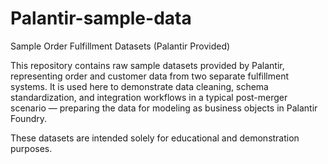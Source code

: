 # Palantir-sample-data

Sample Order Fulfillment Datasets (Palantir Provided)

This repository contains raw sample datasets provided by Palantir, representing order and customer data from two separate fulfillment systems.
It is used here to demonstrate data cleaning, schema standardization, and integration workflows in a typical post-merger scenario — preparing the data for modeling as business objects in Palantir Foundry.

These datasets are intended solely for educational and demonstration purposes.
